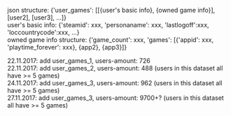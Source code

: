 json structure: {'user_games': [[{user's basic info}, {owned game info}],[user2], [user3], ...]}  
user's basic info: {'steamid': xxx, 'personaname': xxx, 'lastlogoff':xxx,  'loccountrycode':xxx, ...}  
owned game info structure: {'game_count': xxx, 'games': [{'appid': xxx, 'playtime_forever': xxx}, {app2}, {app3}]}  

22.11.2017: add user_games_1, users-amount: 726  
22.11.2017: add user_games_2, users-amount: 488 (users in this dataset all have >= 5 games)  
24.11.2017: add user_games_3, users-amount: 962 (users in this dataset all have >= 5 games)  
27.11.2017: add user_games_3, users-amount: 9700+? (users in this dataset all have >= 5 games)
